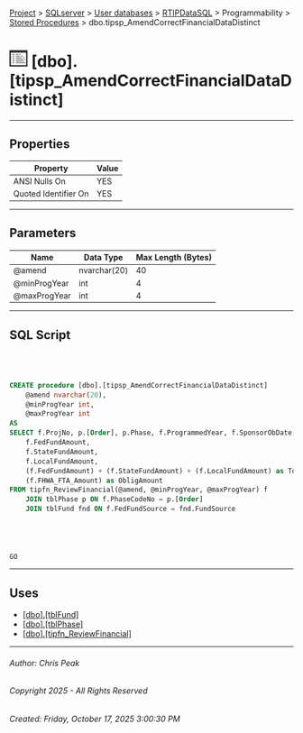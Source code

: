 #### 

[Project](../../../../../index.md) > [SQLserver](../../../../index.md) > [User databases](../../../index.md) > [RTIPDataSQL](../../index.md) > Programmability > [Stored Procedures](Stored_Procedures.md) > dbo.tipsp_AmendCorrectFinancialDataDistinct

# ![Stored Procedures](../../../../../Images/StoredProcedure32.png) [dbo].[tipsp_AmendCorrectFinancialDataDistinct]

---

## <a name="#properties"></a>Properties

| Property | Value |
|---|---|
| ANSI Nulls On | YES |
| Quoted Identifier On | YES |


---

## <a name="#parameters"></a>Parameters

| Name | Data Type | Max Length (Bytes) |
|---|---|---|
| @amend | nvarchar(20) | 40 |
| @minProgYear | int | 4 |
| @maxProgYear | int | 4 |


---

## <a name="#sqlscript"></a>SQL Script

```sql



CREATE procedure [dbo].[tipsp_AmendCorrectFinancialDataDistinct]
	@amend nvarchar(20),
	@minProgYear int,
	@maxProgYear int
AS
SELECT f.ProjNo, p.[Order], p.Phase, f.ProgrammedYear, f.SponsorObDate, fnd.[Description] as FundSource,
	f.FedFundAmount, 
	f.StateFundAmount, 
	f.LocalFundAmount, 
	(f.FedFundAmount) + (f.StateFundAmount) + (f.LocalFundAmount) as TotalFunds,
	(f.FHWA_FTA_Amount) as ObligAmount
FROM tipfn_ReviewFinancial(@amend, @minProgYear, @maxProgYear) f
	JOIN tblPhase p ON f.PhaseCodeNo = p.[Order]
	JOIN tblFund fnd ON f.FedFundSource = fnd.FundSource




GO

```


---

## <a name="#uses"></a>Uses

* [[dbo].[tblFund]](../../Tables/dbo_tblFund.md)
* [[dbo].[tblPhase]](../../Tables/dbo_tblPhase.md)
* [[dbo].[tipfn_ReviewFinancial]](../Functions/Table-valued_Functions/dbo_tipfn_ReviewFinancial.md)


---

###### Author:  Chris Peak

###### Copyright 2025 - All Rights Reserved

###### Created: Friday, October 17, 2025 3:00:30 PM

